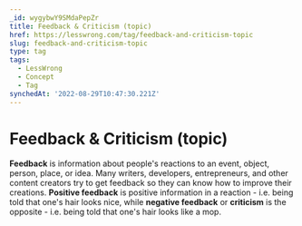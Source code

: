 ```yaml
---
_id: wygybwY9SMdaPepZr
title: Feedback & Criticism (topic)
href: https://lesswrong.com/tag/feedback-and-criticism-topic
slug: feedback-and-criticism-topic
type: tag
tags:
  - LessWrong
  - Concept
  - Tag
synchedAt: '2022-08-29T10:47:30.221Z'
---
```

# Feedback & Criticism (topic)

**Feedback** is information about people's reactions to an event, object, person, place, or idea. Many writers, developers, entrepreneurs, and other content creators try to get feedback so they can know how to improve their creations. **Positive feedback** is positive information in a reaction - i.e. being told that one's hair looks nice, while **negative feedback** or **criticism** is the opposite - i.e. being told that one's hair looks like a mop.